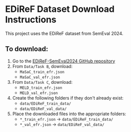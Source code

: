 # EDiReF Dataset Download Instructions

This project uses the EDiReF dataset from SemEval 2024.

## To download:
1. Go to the [EDiReF-SemEval2024 GitHub repository](https://github.com/LCS2-IIITD/EDiReF-SemEval2024/tree/main)
2. From `Data/Task B`, download:
   - `MaSaC_train_efr.json`
   - `MaSaC_val_efr.json`
3. From `Data/Task C`, download:
   - `MELD_train_efr.json`
   - `MELD_val_efr.json`
4. Create the following folders if they don't already exist:
   - `data/EDiReF_train_data/`
   - `data/EDiReF_val_data/`
5. Place the downloaded files into the appropriate folders:
   - `*_train_efr.json` → `data/EDiReF_train_data/`
   - `*_val_efr.json` → `data/EDiReF_val_data/`